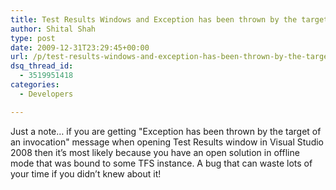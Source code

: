 ```yaml
---
title: Test Results Windows and Exception has been thrown by the target of an invocation
author: Shital Shah
type: post
date: 2009-12-31T23:29:45+00:00
url: /p/test-results-windows-and-exception-has-been-thrown-by-the-target-of-an-invocation/
dsq_thread_id:
  - 3519951418
categories:
  - Developers

---
```

Just a note… if you are getting "Exception has been thrown by the target of an invocation" message when opening Test Results window in Visual Studio 2008 then it’s most likely because you have an open solution in offline mode that was bound to some TFS instance. A bug that can waste lots of your time if you didn’t knew about it!